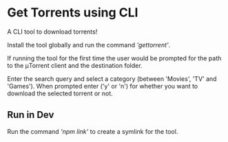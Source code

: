 # Get Torrents using CLI
A CLI tool to download torrents!

Install the tool globally and run the command <i>'gettorrent'</i>. 

If running the tool for the first time the user would be prompted for the path to the μTorrent client and the destination folder.

Enter the search query and select a category (between 'Movies', 'TV' and 'Games'). When prompted enter ('y' or 'n') for whether you want to download the selected torrent or not.

<h2> Run in Dev </h2>

Run the command <i>'npm link' </i> to create a symlink for the tool.

